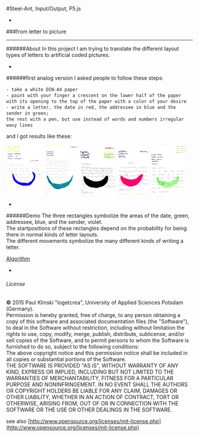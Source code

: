 #Steel-Ant, Input/Output, P5.js

-

###from letter to picture

---


######About
In this project I am trying to translate the different layout types of letters to artificial coded  pictures.

-
 
######first analog version
I asked people to follow these steps:  

	- take a white DIN-A4 paper
	- paint with your finger a crescent on the lower half of the paper
	with its opening to the top of the paper with a color of your desire
	- write a letter, the date in red, the addressee in blue and the sender in green;
	the rest with a pen, but use instead of words and numbers irregular wavy lines
and I got results like these:

<img src="https://raw.githubusercontent.com/logetcrea/from-letter-to-picture/master/screenshots/1.version/4.JPG" width="19%"  height="25%"/>
<img src="https://raw.githubusercontent.com/logetcrea/from-letter-to-picture/master/screenshots/1.version/7.JPG" width="19%"  height="25%"/>
<img src="https://raw.githubusercontent.com/logetcrea/from-letter-to-picture/master/screenshots/1.version/2.JPG" width="19%" height="25%" />
<img src="https://raw.githubusercontent.com/logetcrea/from-letter-to-picture/master/screenshots/1.version/10.JPG" width="17.5%" height="25%"/>
<img src="https://raw.githubusercontent.com/logetcrea/from-letter-to-picture/master/screenshots/1.version/8.JPG" width="19%" height="25%"/>

-

######Demo
The three rectangles symbolize the areas of the date, green, addressee, blue,  and the sender, violet.  
The startpositions of these rectangles depend on the probability for being there in normal kinds of letter layouts.  
The different movements symbolize the many different kinds of writing a letter.  

[Algorithm](http://logetcrea.github.io/from-letter-to-picture/index.html)

-

###### License


**©** 2015 Paul Klinski "logetcrea", University of Applied Sciences Potsdam (Germany).  
Permission is hereby granted, free of charge, to any person obtaining a copy of this software and associated documentation files (the "Software"), to deal in the Software without restriction, including without limitation the rights to use, copy, modify, merge, publish, distribute, sublicense, and/or sell copies of the Software, and to permit persons to whom the Software is furnished to do so, subject to the following conditions:  
The above copyright notice and this permission notice shall be included in all copies or substantial portions of the Software.  
THE SOFTWARE IS PROVIDED "AS IS", WITHOUT WARRANTY OF ANY KIND, EXPRESS OR IMPLIED, INCLUDING BUT NOT LIMITED TO THE WARRANTIES OF MERCHANTABILITY, FITNESS FOR A PARTICULAR PURPOSE AND NONINFRINGEMENT. IN NO EVENT SHALL THE AUTHORS OR COPYRIGHT HOLDERS BE LIABLE FOR ANY CLAIM, DAMAGES OR OTHER LIABILITY, WHETHER IN AN ACTION OF CONTRACT, TORT OR OTHERWISE, ARISING FROM, OUT OF OR IN CONNECTION WITH THE SOFTWARE OR THE USE OR OTHER DEALINGS IN THE SOFTWARE.

see also [http://www.opensource.org/licenses/mit-license.php](http://www.opensource.org/licenses/mit-license.php)
